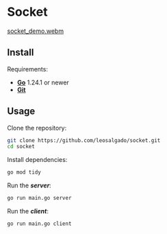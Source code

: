 # Socket

[socket_demo.webm](https://github.com/user-attachments/assets/c69a203a-0de8-4dd7-9997-6e238138c2a9)


## Install

Requirements:

- [**Go**](https://go.dev/) 1.24.1 or newer
- [**Git**](https://git-scm.com/downloads)

## Usage

Clone the repository: 

```sh
git clone https://github.com/leosalgado/socket.git
cd socket
```

Install dependencies:

```sh
go mod tidy
```

Run the ***server***:

```sh
go run main.go server
```

Run the ***client***:

```sh
go run main.go client
```
